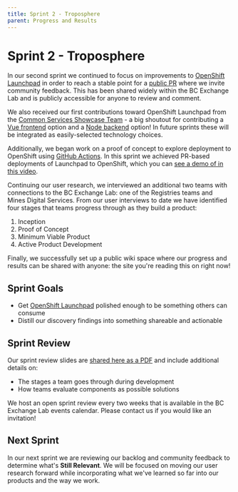 ```yaml
---
title: Sprint 2 - Troposphere
parent: Progress and Results
---
```

# Sprint 2 - Troposphere
In our second sprint we continued to focus on improvements to [OpenShift Launchpad](https://github.com/bcgov/openshift-launchpad) in order to reach a stable point for a [public PR](https://github.com/bcgov/openshift-launchpad/pull/30) where we invite community feedback. This has been shared widely within the BC Exchange Lab and is publicly accessible for anyone to review and comment.

We also received our first contributions toward OpenShift Launchpad from the [Common Services Showcase Team](https://bcgov.github.io/common-service-showcase/) - a big shoutout for contributing a [Vue frontend](https://github.com/bcgov/openshift-launchpad-fe-vue) option and a [Node backend](https://github.com/bcgov/openshift-launchpad-be-node) option! In future sprints these will be integrated as easily-selected technology choices.

Additionally, we began work on a proof of concept to explore deployment to OpenShift using [GitHub Actions](https://github.com/features/actions). In this sprint we achieved PR-based deployments of Launchpad to OpenShift, which you can [see a demo of in this video](https://drive.google.com/open?id=1TS0Dsl4BEyKGJOg_B-dLKh-hKWl6vl3c).

Continuing our user research, we interviewed an additional two teams with connections to the BC Exchange Lab: one of the Registries teams and Mines Digital Services. From our user interviews to date we have identified four stages that teams progress through as they build a product:
1. Inception
1. Proof of Concept
1. Minimum Viable Product
1. Active Product Development

Finally, we successfully set up a public wiki space where our progress and results can be shared with anyone: the site you're reading this on right now!

## Sprint Goals
- Get [OpenShift Launchpad](https://github.com/bcgov/openshift-launchpad) polished enough to be something others can consume
- Distill our discovery findings into something shareable and actionable

## Sprint Review
Our sprint review slides are [shared here as a PDF](https://bcgov.github.io/common-components-wiki/media/sprint_slides/CoCo_Sprint_2-Troposphere.pdf) and include additional details on:
- The stages a team goes through during development
- How teams evaluate components as possible solutions

We host an open sprint review every two weeks that is available in the BC Exchange Lab events calendar. Please contact us if you would like an invitation!

## Next Sprint
In our next sprint we are reviewing our backlog and community feedback to determine what's **Still Relevant**. We will be focused on moving our user research forward while incorporating what we've learned so far into our products and the way we work.